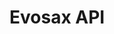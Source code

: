 # Evosax API

[//]: # (::: rex.evo.evo)

[//]: # (    selection:)

[//]: # (        members:)

[//]: # (            - where)

[//]: # (            - promote)

[//]: # ()
[//]: # (::: rex.evo.EvoSolver)

[//]: # (    selection:)

[//]: # (        members:)

[//]: # (            - where)

[//]: # (            - promote)